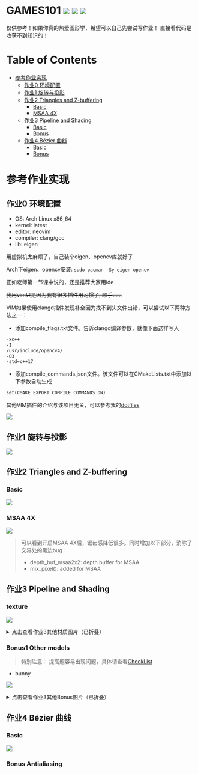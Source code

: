 # GAMES101 ![](doc/labels/图形学-GAMES101-blue.svg) ![](doc/labels/现代计算机图形学入门-闫令琪-orange.svg) ![](doc/labels/linux.svg)
仅供参考！如果你真的热爱图形学，希望可以自己先尝试写作业！
直接看代码是收获不到知识的！

Table of Contents
=================

* [参考作业实现](#参考作业实现)
   * [作业0 环境配置](#作业0-环境配置)
   * [作业1 旋转与投影](#作业1-旋转与投影)
   * [作业2 Triangles and Z-buffering](#作业2-triangles-and-z-buffering)
      * [Basic](#Basic)
      * [MSAA 4X](#msaa-4x)
   * [作业3 Pipeline and Shading](#作业3-pipeline-and-shading)
      * [Basic](#texture)
      * [Bonus](#bonus1-other-models)
   * [作业4 Bézier 曲线](#作业4-Bézier-曲线)
      * [Basic](#Basic-1)
      * [Bonus](#Bonus-Antialiasing)

# 参考作业实现

## 作业0 环境配置
- OS: Arch Linux x86_64
- kernel: latest
- editor: neovim
- compiler: clang/gcc
- lib: eigen

用虚拟机太麻烦了，自己装个eigen、opencv库就好了

Arch下eigen、opencv安装: ```sudo pacman -Sy eigen opencv```

正如老师第一节课中说的，还是推荐大家用ide

~~我用vim只是因为我有很多插件用习惯了, 顺手......~~

VIM如果使用clangd插件发现补全因为找不到头文件出错，可以尝试以下两种方法之一：

- 添加compile_flags.txt文件。告诉clangd编译参数，就像下面这样写入

```txt
-xc++
-I
/usr/include/opencv4/
-O3
-std=c++17
```

- 添加compile_commands.json文件。该文件可以在CMakeLists.txt中添加以下参数自动生成

```txt
set(CMAKE_EXPORT_COMPILE_COMMANDS ON)
```

其他VIM插件的介绍与该项目无关，可以参考我的[dotfiles](https://github.com/horel/dotfiles/tree/master/.config/nvim)

![](./doc/images/Hw0.png)

## 作业1 旋转与投影

![](./doc/images/Hw1.png)

## 作业2 Triangles and Z-buffering

### Basic

![](./doc/images/Hw2_basic.png)

### MSAA 4X

![](./doc/images/Hw2_MSAA_4X.png)

> 可以看到开启MSAA 4X后，锯齿感降低很多。同时增加以下部分，消除了交界处的黑边bug：
>
> - depth_buf_msaa2x2: depth buffer for MSAA
> - mix_pixel(): added for MSAA

## 作业3 Pipeline and Shading

### texture

![](doc/images/Hw3_texture.png)

<details>
    <summary>点击查看作业3其他材质图片（已折叠）</summary>

### normal

![](doc/images/Hw3_normal.png)

### phong

![](doc/images/Hw3_phong.png)

### bump

![](doc/images/Hw3_bump.png)

### displacement

![](doc/images/Hw3_displacement.png)

</details>

### Bonus1 Other models

> 特别注意：
> 提高题容易出现问题，具体请查看[CheckList](Hw3/README.md)

- bunny

![](doc/images/Hw3_bunny_normal.png)

<details>
    <summary>点击查看作业3其他Bonus图片（已折叠）</summary>

- Crate

![](doc/images/Hw3_crate_texture.png)

- cube

![](doc/images/Hw3_cube_texture.png)

- rock

![](doc/images/Hw3_rock_texture.png)

- Mobius[彩蛋]

![](doc/images/Hw3_Mobius.png)

> 梅比乌斯。贴图有很多张，框架里texture应该只能读一张，就只渲染了normal

### Bonus2 Bilinear

![](doc/images/Hw3_spot_texture_bilinear.png)

</details>

## 作业4 Bézier 曲线

### Basic

![](doc/images/Hw4_Bezier_Curve_4.png)

### Bonus Antialiasing

